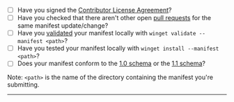 - [ ] Have you signed the [Contributor License Agreement](https://cla.opensource.microsoft.com/microsoft/winget-pkgs)?
- [ ] Have you checked that there aren't other open [pull requests](https://github.com/microsoft/winget-pkgs/pulls) for the same manifest update/change?
- [ ] Have you [validated](https://github.com/microsoft/winget-pkgs/blob/master/AUTHORING_MANIFESTS.md#validation) your manifest locally with `winget validate --manifest <path>`? 
- [ ] Have you tested your manifest locally with `winget install --manifest <path>`?
- [ ] Does your manifest conform to the [1.0 schema](/microsoft/winget-cli/tree/master/schemas/JSON/manifests/v1.0.0) or the [1.1 schema](/microsoft/winget-cli/tree/master/schemas/JSON/manifests/v1.1.0)?

Note: `<path>` is the name of the directory containing the manifest you're submitting.

-----
